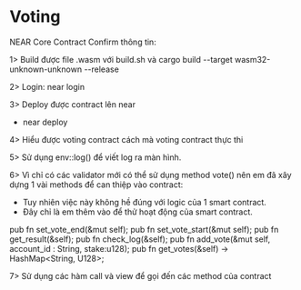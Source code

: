 # Voting
 NEAR Core Contract
Confirm thông tin:

1> Build được file .wasm với build.sh và cargo build --target wasm32-unknown-unknown --release

2> Login: near login

3> Deploy được contract lên near
  + near deploy
  
4> Hiểu được voting contract cách mà voting contract thực thi

5> Sử dụng env::log() để viết log ra màn hình.

6> Vì chỉ có các validator mới có thể sử dụng method vote() nên em đã xây dựng 1 vài methods để can thiệp vào contract:
 + Tuy nhiên việc này không hề đúng với logic của 1 smart contract.
 + Đây chỉ là em thêm vào để thử hoạt động của smart contract.
 
pub fn set_vote_end(&mut self);
pub fn set_vote_start(&mut self);
pub fn get_result(&self);
pub fn check_log(&self);
pub fn add_vote(&mut self, account_id : String, stake:u128);
pub fn get_votes(&self) -> HashMap<String, U128>;

7> Sử dụng các hàm call và view để gọi đến các method của contract
